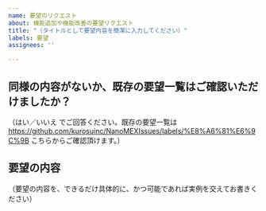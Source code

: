 ```yaml
---
name: 要望のリクエスト
about: 機能追加や機能改善の要望リクエスト
title: "（タイトルとして要望内容を簡潔に入力してください）"
labels: 要望
assignees: ''

---
```


## 同様の内容がないか、既存の要望一覧はご確認いただけましたか？
（はい／いいえ でご回答ください。既存の要望一覧は https://github.com/kurosuinc/NanoMEXIssues/labels/%E8%A6%81%E6%9C%9B こちらからご確認頂けます。）

## 要望の内容
（要望の内容を、できるだけ具体的に、かつ可能であれば実例を交えてお書きください）
